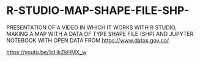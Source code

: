 # R-STUDIO-MAP-SHAPE-FILE-SHP-
PRESENTATION OF A VIDEO IN WHICH IT WORKS WITH R STUDIO, MAKING A MAP WITH A DATA OF TYPE SHAPE FILE (SHP) AND JUPYTER NOTEBOOK WITH OPEN DATA FROM https://www.datos.gov.co/

https://youtu.be/1cHkZkHMX_w

